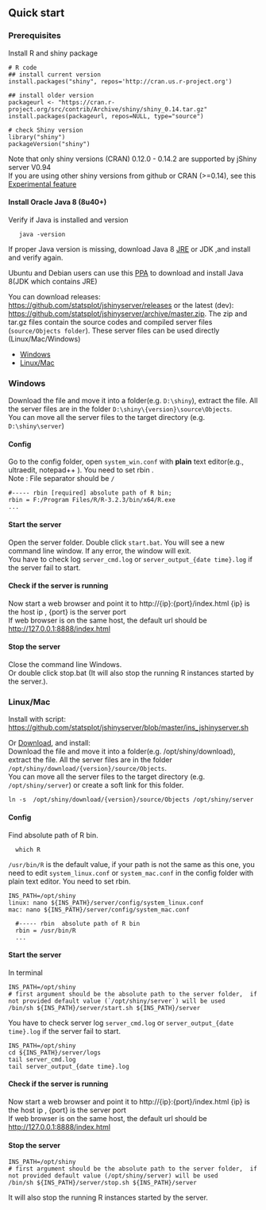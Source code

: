 ## Quick start

### Prerequisites
Install R and shiny package
```
# R code
## install current version
install.packages("shiny", repos='http://cran.us.r-project.org')

## install older version
packageurl <- "https://cran.r-project.org/src/contrib/Archive/shiny/shiny_0.14.tar.gz"
install.packages(packageurl, repos=NULL, type="source")

# check Shiny version 
library("shiny")
packageVersion("shiny")
```
Note that only shiny versions (CRAN) 0.12.0 - 0.14.2 are supported by jShiny server V0.94  
If you are using other shiny versions from github or CRAN (>=0.14), see this [Experimental feature]

#### Install Oracle Java 8 (8u40+) 
 Verify if Java is installed and version 
```
   java -version
```   
If proper Java version is missing, download Java 8 [JRE](https://www.java.com/en/download/manual.jsp) or JDK  ,and install and verify again.

Ubuntu and Debian users can use this [PPA](http://www.webupd8.org/2014/03/how-to-install-oracle-java-8-in-debian.html) to download and install Java 8(JDK which contains JRE)  

You can download releases: https://github.com/statsplot/jshinyserver/releases or the latest (dev): https://github.com/statsplot/jshinyserver/archive/master.zip. The zip and tar.gz files contain the source codes and compiled server files (`source/Objects folder`). These server files can be used directly (Linux/Mac/Windows)  

 * [Windows](#windows)
 * [Linux/Mac](#linuxmac)

### Windows

Download the file and move it into a folder(e.g. `D:\shiny`), extract the file. All the server files are in the folder `D:\shiny\{version}\source\Objects`.  
You can move all the server files to the target directory (e.g. `D:\shiny\server`)  

#### Config

Go to the config folder, open `system_win.conf` with **plain** text editor(e.g., ultraedit, notepad++ ). You need to set rbin .  
Note : File separator should be `/`  
```
#----- rbin [required] absolute path of R bin; 
rbin = F:/Program Files/R/R-3.2.3/bin/x64/R.exe
...
```  
#### Start the server
Open the server folder. Double click `start.bat`. You will see a new command line window. If any error, the window will exit.  
You have to check log `server_cmd.log` or `server_output_{date time}.log` if the server fail to start.  

#### Check if the server is running  
Now start a web browser and point it to http://{ip}:{port}/index.html {ip} is the host ip , {port} is the server port  
If web browser is on the same host, the default url should be http://127.0.0.1:8888/index.html  

#### Stop the server
Close the command line Windows.  
Or double click stop.bat (It will also stop the running R instances started by the server.).

### Linux/Mac
Install with script: https://github.com/statsplot/jshinyserver/blob/master/ins_jshinyserver.sh  

Or [Download], and install:  
Download the file and move it into a folder(e.g. /opt/shiny/download), extract the file. All the server files are in the folder `/opt/shiny/download/{version}/source/Objects`.  
You can move all the server files to the target directory (e.g. `/opt/shiny/server`) or create a soft link for this folder.  
```
ln -s  /opt/shiny/download/{version}/source/Objects /opt/shiny/server 
```

#### Config

Find absolute path of R bin. 
```
  which R
```

`/usr/bin/R` is the default value, if your path is not the same as this one, you need to edit `system_linux.conf` or `system_mac.conf`  in the config folder with plain text editor. You need to set rbin.
```
INS_PATH=/opt/shiny
linux: nano ${INS_PATH}/server/config/system_linux.conf
mac: nano ${INS_PATH}/server/config/system_mac.conf 
  
  #----- rbin  absolute path of R bin
  rbin = /usr/bin/R
  ...
```
#### Start the server

In terminal   
```
INS_PATH=/opt/shiny
# first argument should be the absolute path to the server folder,  if not provided default value (`/opt/shiny/server`) will be used
/bin/sh ${INS_PATH}/server/start.sh ${INS_PATH}/server
```
You have to check server log `server_cmd.log` or `server_output_{date time}.log` if the server fail to start.
```
INS_PATH=/opt/shiny
cd ${INS_PATH}/server/logs
tail server_cmd.log
tail server_output_{date time}.log
```


#### Check if the server is running
Now start a web browser and point it to http://{ip}:{port}/index.html {ip} is the host ip , {port} is the server port  
If web browser is on the same host, the default url should be http://127.0.0.1:8888/index.html

#### Stop the server
```
INS_PATH=/opt/shiny
# first argument should be the absolute path to the server folder,  if not provided default value (/opt/shiny/server) will be used
/bin/sh ${INS_PATH}/server/stop.sh ${INS_PATH}/server
```
It will also stop the running R instances started by the server.




[Experimental feature]: betafeatures.md#unsupported-shiny-versions
[Download]: ../../../releases
